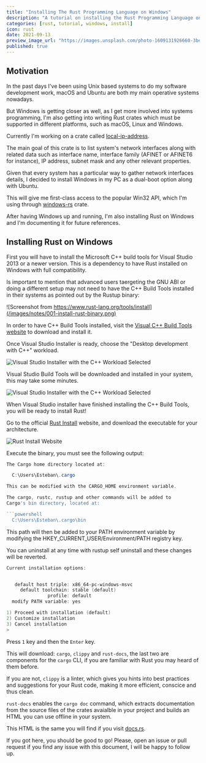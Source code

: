```yaml
---
title: "Installing The Rust Programming Language on Windows"
description: "A tutorial on installing the Rust Programming Language on Windows."
categories: [rust, tutorial, windows, install]
icon: rust
date: 2021-09-13
preview_image_url: "https://images.unsplash.com/photo-1609131926660-3bec9d472529?ixid=MnwxMjA3fDB8MHxwaG90by1wYWdlfHx8fGVufDB8fHx8&ixlib=rb-1.2.1&auto=format&fit=crop&w=2070&q=80"
published: true
---
```


## Motivation

In the past days I've been using Unix based systems to do my software
development work, macOS and Ubuntu are both my main operative systems nowadays.

But Windows is getting closer as well, as I get more involved into systems
programming, I'm also getting into writing Rust crates which must be supported in
different platforms, such as macOS, Linux and Windows.

Currently I'm working on a crate called [local-ip-address](https://github.com/EstebanBorai/local-ip-address).

The main goal of this crate is to list system's network interfaces along
with related data such as interface name, interface family (AFINET or AFINET6 for instance),
IP address, subnet mask and any other relevant properties.

Given that every system has a particular way to gather network interfaces
details, I decided to install Windows in my PC as a dual-boot option along with Ubuntu.

This will give me first-class access to the popular Win32 API, which I'm using through [windows-rs](https://github.com/microsoft/windows-rs) crate.

After having Windows up and running, I'm also installing Rust on Windows and I'm documenting
it for future references.

## Installing Rust on Windows

First you will have to install the Microsoft C++ build tools for Visual Studio 2013
or a newer version. This is a dependency to have Rust installed on Windows with full
compatibility.

Is important to mention that advanced users taergeting the GNU ABI or doing a different
setup may not need to have the C++ Build Tools installed in their systems as pointed out
by the Rustup binary:

![Screenshot from https://www.rust-lang.org/tools/install](/images/notes/001-install-rust-binary.png)

In order to have C++ Build Tools installed, visit the [Visual C++ Build Tools website](https://visualstudio.microsoft.com/visual-cpp-build-tools/) to download and install it.

Once Visual Studio Installer is ready, choose the "Desktop development with C++" workload.

![Visual Studio Installer with the C++ Workload Selected](/images/notes/001-vs-installer.png)

Visual Studio Build Tools will be downloaded and installed in your system, this may take
some minutes.

![Visual Studio Installer with the C++ Workload Selected](/images/notes/001-vs-build-tools-installation.png)

When Visual Studio installer have finished installing the C++ Build Tools, you will be
ready to install Rust!

Go to the official [Rust Install](https://www.rust-lang.org/tools/install) website, and
download the executable for your architecture.

![Rust Install Website](/images/notes/001-install-rust-website.png)

Execute the binary, you must see the following output:

```powershell
The Cargo home directory located at:

  C:\Users\Esteban\.cargo

This can be modified with the CARGO_HOME environment variable.

The cargo, rustc, rustup and other commands will be added to
Cargo's bin directory, located at:

```powershell
  C:\Users\Esteban\.cargo\bin
```

This path will then be added to your PATH environment variable by
modifying the HKEY_CURRENT_USER/Environment/PATH registry key.

You can uninstall at any time with rustup self uninstall and
these changes will be reverted.

```powershell
Current installation options:


   default host triple: x86_64-pc-windows-msvc
     default toolchain: stable (default)
               profile: default
  modify PATH variable: yes

1) Proceed with installation (default)
2) Customize installation
3) Cancel installation
>
```

Press `1` key and then the `Enter` key.

This will download: `cargo`, `clippy` and `rust-docs`, the last two
are components for the `cargo` CLI, if you are familiar with Rust you may
heard of them before.

If you are not, `clippy` is a linter, which gives you hints into best practices
and suggestions for your Rust code, making it more efficient, conscice and thus
clean.

`rust-docs` enables the `cargo doc` command, which extracts documentation from the
source files of the crates avaialble in your project and builds an HTML you can use
offline in your system.

This HTML is the same you will find if you visit [docs.rs](https://docs.rs).

If you got here, you should be good to go! Please, open an issue or pull request if you
find any issue with this document, I will be happy to follow up.

